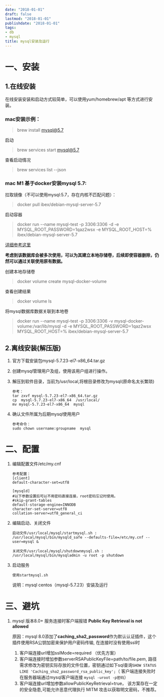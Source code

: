 ```yaml
---
date: "2018-01-01"
draft: false
lastmod: "2018-01-01"
publishdate: "2018-01-01"
tags:
- db
- mysql
title: mysql安装及运行
---
```

# 一、安装

## 1.在线安装
在线安装安装和启动方式较简单，可以使用yum/homebrew/apt 等方式进行安装。

### mac安装示例：

> brew install mysql@5.7

启动

> brew services start mysql@5.7

查看启动情况

> brew services list --json

###  mac M1 基于docker安装mysql 5.7:

拉取镜像（不可以使用mysql:5.7，存在内核不匹配问题）：

> docker pull ibex/debian-mysql-server-5.7

启动容器

> docker run --name mysql-test -p 3306:3306 -d -e MYSQL_ROOT_PASSWORD=1qaz2wsx -e MYSQL_ROOT_HOST=% ibex/debian-mysql-server-5.7

[详细参考这里](https://juejin.cn/post/7039024521159901197)



**考虑到该数据库会被多次使用，可以为其建立本地存储卷，后续即使容器删除，仍然可以通过关联使用原有数据。**

创建本地存储卷

> docker volume create mysql-docker-volume

查看创建结果

> docker volume ls

将mysql数据库数据关联到本地卷

> docker run --name mysql-test -p 3306:3306 -v mysql-docker-volume:/var/lib/mysql -d -e MYSQL_ROOT_PASSWORD=1qaz2wsx MYSQL_ROOT_HOST=% ibex/debian-mysql-server-5.7





## 2.离线安装(解压版)

1. 官方下载安装包mysql-5.7.23-el7-x86_64.tar.gz
2. 创建mysql管理用户及组，使用该用户组进行操作。
3. 解压到软件目录，当前为/usr/local,将根目录修改为mysql(原命名太长繁琐)

	```
	参考：
	tar zxvf mysql-5.7.23-el7-x86_64.tar.gz
	cp  mysql-5.7.23-el7-x86_64  /usr/local/
	mv mysql-5.7.23-el7-x86_64  mysql
	
	```
4. 确认文件所属为后期mysql使用用户

	```
	参考命令：
	sudo chown username:groupname  mysql
	
	```

# 二、配置

1. 编辑配置文件/etc/my.cnf

	```
	参考配置：
	[client]
	default-character-set=utf8
	
	[mysqld]
	#以下参数设置后可以不用密码直接连接，root密码忘记时使用。
	#skip-grant-tables
	default-storage-engine=INNODB
	character-set-server=utf8
	collation-server=utf8_general_ci

	```

2. 编辑启动、关闭文件

	```
	启动文件/usr/local/mysql/startmysql.sh :
	/usr/local/mysql/bin/mysqld_safe --defaults-file=/etc/my.cnf --user=mysql &
	
	关闭文件/usr/local/mysql/shutdownmysql.sh :
	/usr/local/mysql/bin/mysqladmin -u root -p shutdown
	
	```

3. 启动服务
	```
	使用startmysql.sh
	
	```
	说明：mysql centos（mysql-5.7.23）安装及运行

# 三、避坑

1. mysql 版本8.0+ 服务连接时客户端报错 **Public Key Retrieval is not allowed**

   原因：mysql 8.0添加了**caching_sha2_password**作为默认认证插件，这个插件使用RSA公钥加密来保护用户密码传输, 在连接时没有使用ssl时 

   1. 客户端连接url增加sslMode=required （优先方案）
   2. 客户端连接时增加参数serverRSAPublicKeyFile=path/to/file.pem, 路径需求修改为密钥实际存放的文件位置，密钥通过如下sql查询`SHOW STATUS LIKE 'Caching_sha2_password_rsa_public_key';`（ 客户端连接失败时在服务器端通过mysql客户端连接 `mysql -uroot -p密码`）
   3. 客户端连接url增加参数allowPublicKeyRetrieval=true， 该方案存在一定的安全隐患,可能允许恶意代理执行 MITM 攻击以获取明文密码，不推荐。

